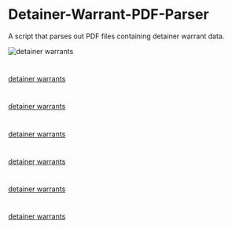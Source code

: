 # Detainer-Warrant-PDF-Parser
A script that parses out PDF files containing detainer warrant data. 


![detainer warrants](https://github.com/ThomasPepperz/Detainer-Warrant-PDF-Parserblob/main/images/ex1.png)

#

[detainer warrants](https://github.com/ThomasPepperz/Detainer-Warrant-PDF-Parser/tree/main/images/ex1.png)

#

[detainer warrants](https://github.com/ThomasPepperz/Detainer-Warrant-PDF-Parser/tree/main/images/ex2.png)

#

[detainer warrants](https://github.com/ThomasPepperz/Detainer-Warrant-PDF-Parser/tree/main/images/ex3.png)


#

[detainer warrants](https://github.com/ThomasPepperz/Detainer-Warrant-PDF-Parser/tree/main/images/ex4.png)


#

[detainer warrants](https://github.com/ThomasPepperz/Detainer-Warrant-PDF-Parser/tree/main/images/ex5.png)

#

[detainer warrants](https://github.com/ThomasPepperz/Detainer-Warrant-PDF-Parser/tree/main/images/ex6.png)

